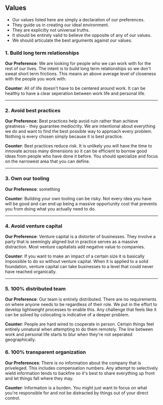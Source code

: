 ## Values

- Our values listed here are simply a declaration of our preferences.
- They guide us in creating our ideal environment.
- They are explicitly not universal truths.
- It should be entirely valid to believe the opposite of any of our values.
- We should articulate the best arguments against our values.

### 1. Build long term relationships

**Our Preference**: We are looking for people who we can work with for the rest of our lives. The intent is to build long term relationships so we don't sweat short term frictions. This means an above average level of closeness with the people you work with.

**Counter**: All of life doesn't have to be centered around work. It can be healthy to have a clear seperation between work life and personal life.

---

### 2. Avoid best practices

**Our Preference**: Best practices help avoid ruin rather than achieve greatness - they guarantee mediocrity. We are intentional about everything we do and want to find the best possible way to approach every problem. Nothing is every chosen simply because it is best practice.

**Counter**: Best practices reduce risk. It is unlikely you will have the time to innovate across many dimensions so it can be efficient to borrow good ideas from people who have done it before. You should specialize and focus on the narrowest area that you can define.

---

### 3. Own our tooling

**Our Preference**: something

**Counter**: Building your own tooling can be risky. Not every idea you have will be good and can end up being a massive opportunity cost that prevents you from doing what you actually need to do.

---

### 4. Avoid venture capital

**Our Preference**: Venture capital is a distorter of businesses. They involve a party that is seemingly aligned but in practice serves as a massive distraction. Most venture capitalists add negative value to companies.

**Counter**: If you want to make an impact of a certain size it is basically impossible to do so without venture capital. When it is applied to a solid foundation, venture capital can take businesses to a level that could never have reached organically.

---

### 5. 100% distributed team

**Our Preference**: Our team is entirely distributed. There are no requirements on where anyone needs to be regardless of their role. We put in the effort to develop lightweight processes to enable this. Any challenge that feels like it can be solved by colocating is indicative of a deeper problem.

**Counter**: People are hard wired to cooperate in person. Certain things feel entirely unnatural when attempting to do them remotely. The line between work and personal life starts to blur when they're not seperated geographically.

### 6. 100% transparent organization

**Our Preferences**: There is no information about the company that is priveleged. This includes compensation numbers. Any attempt to selectively wield information tends to backfire so it's best to share everything up front and let things fall where they may.

**Counter**: Information is a burden. You might just want to focus on what you're responsible for and not be distracted by things out of your direct control.
